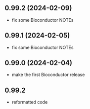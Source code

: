 ## 0.99.2 (2024-02-09)
- fix some Bioconductor NOTEs

## 0.99.1 (2024-02-05)
- fix some Bioconductor NOTEs

## 0.99.0 (2024-02-04)
- make the first Bioconductor release


## 0.99.2
- reformatted code